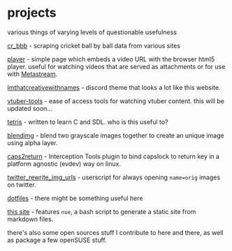 # projects

various things of varying levels of questionable usefulness

[cr_bbb](https://github.com/llyyr/cr_bbb) - scraping cricket ball by ball data from various sites

[player](/player) - simple page which embeds a video URL with the browser html5 player. useful for watching videos that are served as attachments or for use with [Metastream](https://getmetastream.com).

[Imthatcreativewithnames](https://github.com/llyyr/Imthatcreativewithnames) - discord theme that looks a lot like this website.

[vtuber-tools](https://github.com/llyyr/vtuber-tools) - ease of access tools for watching vtuber content. this will be updated soon...

[tetris](https://github.com/llyyr/tetris) - written to learn C and SDL. who is this useful to?

[blendimg](https://github.com/llyyr/blendimg) - blend two grayscale images together to create an unique image using alpha layer.

[caps2return](https://github.com/llyyr/caps2return) - Interception Tools plugin to bind capslock to return key in a platform agnostic (evdev) way on linux.

[twitter_rewrite_img_urls](https://github.com/llyyr/twitter_rewrite_img_urls) - userscript for always opening `name=orig` images on twitter.

[dotfiles](https://github.com/llyyr/dotfiles) - there might be something useful here

[this site](https://github.com/llyyr/llyyr.github.io) - features `nue`, a bash script to generate a static site from markdown files.


there's also some open sources stuff I contribute to here and there, as well as package a few openSUSE stuff.
